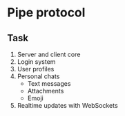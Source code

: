 # Pipe protocol

## Task

1. Server and client core
2. Login system
3. User profiles
4. Personal chats
   * Text messages 
   * Attachments 
   * Emoji
5. Realtime updates with WebSockets
